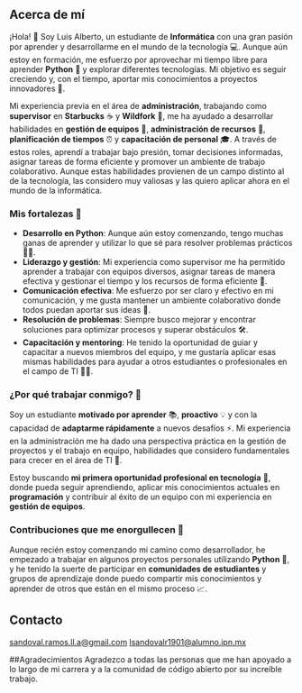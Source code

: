 ## Acerca de mí

¡Hola! 👋 Soy Luis Alberto, un estudiante de **Informática** con una gran pasión por aprender y desarrollarme en el mundo de la tecnología 💻. Aunque aún estoy en formación, me esfuerzo por aprovechar mi tiempo libre para aprender **Python** 🐍 y explorar diferentes tecnologías. Mi objetivo es seguir creciendo y, con el tiempo, aportar mis conocimientos a proyectos innovadores 🚀.

Mi experiencia previa en el área de **administración**, trabajando como **supervisor** en **Starbucks** ☕️ y **Wildfork** 🍖, me ha ayudado a desarrollar habilidades en **gestión de equipos** 🤝, **administración de recursos** 💼, **planificación de tiempos** ⏰ y **capacitación de personal** 🎓. A través de estos roles, aprendí a trabajar bajo presión, tomar decisiones informadas, asignar tareas de forma eficiente y promover un ambiente de trabajo colaborativo. Aunque estas habilidades provienen de un campo distinto al de la tecnología, las considero muy valiosas y las quiero aplicar ahora en el mundo de la informática.

### Mis fortalezas 💪

- **Desarrollo en Python**: Aunque aún estoy comenzando, tengo muchas ganas de aprender y utilizar lo que sé para resolver problemas prácticos 🧑‍💻.
- **Liderazgo y gestión**: Mi experiencia como supervisor me ha permitido aprender a trabajar con equipos diversos, asignar tareas de manera efectiva y gestionar el tiempo y los recursos de forma eficiente 📅.
- **Comunicación efectiva**: Me esfuerzo por ser claro y efectivo en mi comunicación, y me gusta mantener un ambiente colaborativo donde todos puedan aportar sus ideas 📣.
- **Resolución de problemas**: Siempre busco mejorar y encontrar soluciones para optimizar procesos y superar obstáculos 🛠️.
- **Capacitación y mentoring**: He tenido la oportunidad de guiar y capacitar a nuevos miembros del equipo, y me gustaría aplicar esas mismas habilidades para ayudar a otros estudiantes o profesionales en el campo de TI 👨‍🏫.

### ¿Por qué trabajar conmigo? 🤔

Soy un estudiante **motivado por aprender** 📚, **proactivo** 💡 y con la capacidad de **adaptarme rápidamente** a nuevos desafíos ⚡. Mi experiencia en la administración me ha dado una perspectiva práctica en la gestión de proyectos y el trabajo en equipo, habilidades que considero fundamentales para crecer en el área de TI 🌱.

Estoy buscando **mi primera oportunidad profesional en tecnología** 💼, donde pueda seguir aprendiendo, aplicar mis conocimientos actuales en **programación** y contribuir al éxito de un equipo con mi experiencia en **gestión de equipos**.

### Contribuciones que me enorgullecen 🌟

Aunque recién estoy comenzando mi camino como desarrollador, he empezado a trabajar en algunos proyectos personales utilizando **Python** 🐍, y he tenido la suerte de participar en **comunidades de estudiantes** y grupos de aprendizaje donde puedo compartir mis conocimientos y aprender de otros que están en el mismo proceso 📈.

## Contacto
sandoval.ramos.ll.a@gmail.com
lsandovalr1901@alumno.ipn.mx

##Agradecimientos
Agradezco a todas las personas que me han apoyado a lo largo de mi carrera y a la comunidad de código abierto por su increíble trabajo.
